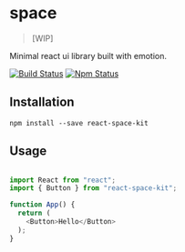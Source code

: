 # space
> [WIP]

Minimal react ui library built with emotion.

[![Build Status](https://travis-ci.org/shaminmeerankutty/space.svg?branch=master)](https://travis-ci.org/shaminmeerankutty/space) [![Npm Status](https://img.shields.io/badge/npm-v1.0.1-blue.svg)](http://npmjs.com/package/react-space-kit)


## Installation

```shell
npm install --save react-space-kit
```

## Usage

```javascript

import React from "react";
import { Button } from "react-space-kit";

function App() {
  return (
    <Button>Hello</Button>
  );
}

```
